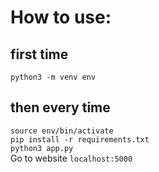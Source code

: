 # How to use:
## first time
`python3 -m venv env` <br>
## then every time
`source env/bin/activate`<br>
`pip install -r requirements.txt`<br>
`python3 app.py`<br>
Go to website
`localhost:5000`
